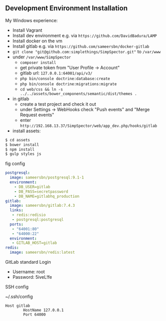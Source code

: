 Development Environment Installation
------------------------------------

My Windows experience:
* Install Vagrant
* Install dev environment e.g. via `https://github.com/DavidBadura/LAMP`
* Install docker on the vm
* Install gitlab e.g. via `https://github.com/sameersbn/docker-gitlab`
* `git clone "git@github.com:simplethings/SimpSpector.git"` to `/var/www`
* under `/var/www/SimpSpector`
  * `composer install`
  * get private token from "User Profile -> Account"
  * gitlab url: `127.0.0.1:64001/api/v3/`
  * `php bin/console doctrine:database:create`
  * `php bin/console doctrine:migrations:migrate`
  * `cd web/css && ln -s ../../assets/bower_components/semantic/dist/themes .`
* in gitlab
  * create a test project and check it out
  * under Settings -> WebHooks check "Push events" and "Merge Request events"
  * enter `http://192.168.13.37/SimpSpector/web/app_dev.php/hooks/gitlab`
* install assets:

```bash
$ cd assets
$ bower install
$ npm install
$ gulp styles js
```

fig config

```yaml
postgresql:
  image: sameersbn/postgresql:9.1-1
  environment:
    - DB_USER=gitlab
    - DB_PASS=secretpassword
    - DB_NAME=gitlabhq_production
gitlab:
  image: sameersbn/gitlab:7.4.3
  links:
   - redis:redisio
   - postgresql:postgresql
  ports:
   - "64001:80"
   - "64000:22"
  environment:
   - GITLAB_HOST=gitlab
redis:
  image: sameersbn/redis:latest
```
GitLab standard Login

* Username: root 
* Password: 5iveL!fe

SSH config

~/.ssh/config

```
Host gitlab
        HostName 127.0.0.1
        Port 64000
```
